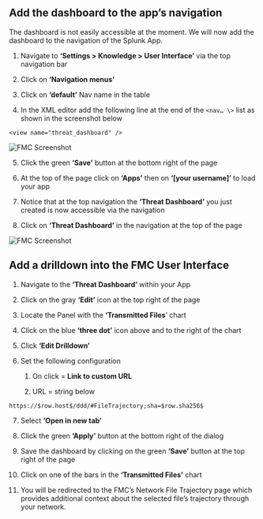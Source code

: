 ## Add the dashboard to the app’s navigation
The dashboard is not easily accessible at the moment. We will now add the dashboard to the navigation of the Splunk App.

1.  Navigate to **‘Settings \> Knowledge \> User Interface’** via the top navigation bar

2.  Click on **‘Navigation menus’**

3.  Click on **‘default’** Nav name in the table

4.  In the XML editor add the following line at the end of the `<nav… \>` list as shown in the screenshot below

  `<view name="threat_dashboard" />`

  ![FMC Screenshot](/posts/files/firepower-estreamer-splunk/assets/images/pic2-2.png)

5.  Click the green **‘Save’** button at the bottom right of the page

6.  At the top of the page click on **‘Apps’** then on **‘[your username]’** to load your app

7.  Notice that at the top navigation the **‘Threat Dashboard’** you just created is now accessible via the navigation

8.  Click on **‘Threat Dashboard’** in the navigation at the top of the page

![FMC Screenshot](/posts/files/firepower-estreamer-splunk/assets/images/pic17.png)

## Add a drilldown into the FMC User Interface

1.  Navigate to the **‘Threat Dashboard’** within your App

2.  Click on the gray **‘Edit’** icon at the top right of the page

3.  Locate the Panel with the **‘Transmitted Files**’ chart

4.  Click on the blue **‘three dot’** icon above and to the right of the chart

5.  Click **‘Edit Drilldown’**

6.  Set the following configuration

    1.  On click = **Link to custom URL**

    2.  URL = string below

  `https://$row.host$/ddd/#FileTrajectory;sha=$row.sha256$`

7.  Select **‘Open in new tab’**

8.  Click the green **‘Apply’** button at the bottom right of the dialog

9.  Save the dashboard by clicking on the green **‘Save’** button at the top right of the page

10. Click on one of the bars in the **‘Transmitted Files’** chart

11. You will be redirected to the FMC’s Network File Trajectory page which provides additional context about the selected file’s trajectory through your network.
